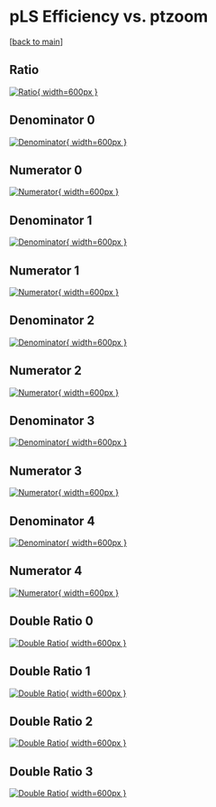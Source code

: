 # pLS Efficiency vs. ptzoom

[[back to main](./)]



## Ratio

[![Ratio](../mtv/var/pLS_base_11_-1_eff_ptzoom.png){ width=600px }](../mtv/var/pLS_base_11_-1_eff_ptzoom.pdf)

## Denominator 0

[![Denominator](../mtv/den/pLS_base_11_-1_eff_ptzoom_den0.png){ width=600px }](../mtv/den/pLS_base_11_-1_eff_ptzoom_den0.pdf)

## Numerator 0

[![Numerator](../mtv/num/pLS_base_11_-1_eff_ptzoom_num0.png){ width=600px }](../mtv/num/pLS_base_11_-1_eff_ptzoom_num0.pdf)

## Denominator 1

[![Denominator](../mtv/den/pLS_base_11_-1_eff_ptzoom_den1.png){ width=600px }](../mtv/den/pLS_base_11_-1_eff_ptzoom_den1.pdf)

## Numerator 1

[![Numerator](../mtv/num/pLS_base_11_-1_eff_ptzoom_num1.png){ width=600px }](../mtv/num/pLS_base_11_-1_eff_ptzoom_num1.pdf)

## Denominator 2

[![Denominator](../mtv/den/pLS_base_11_-1_eff_ptzoom_den2.png){ width=600px }](../mtv/den/pLS_base_11_-1_eff_ptzoom_den2.pdf)

## Numerator 2

[![Numerator](../mtv/num/pLS_base_11_-1_eff_ptzoom_num2.png){ width=600px }](../mtv/num/pLS_base_11_-1_eff_ptzoom_num2.pdf)

## Denominator 3

[![Denominator](../mtv/den/pLS_base_11_-1_eff_ptzoom_den3.png){ width=600px }](../mtv/den/pLS_base_11_-1_eff_ptzoom_den3.pdf)

## Numerator 3

[![Numerator](../mtv/num/pLS_base_11_-1_eff_ptzoom_num3.png){ width=600px }](../mtv/num/pLS_base_11_-1_eff_ptzoom_num3.pdf)

## Denominator 4

[![Denominator](../mtv/den/pLS_base_11_-1_eff_ptzoom_den4.png){ width=600px }](../mtv/den/pLS_base_11_-1_eff_ptzoom_den4.pdf)

## Numerator 4

[![Numerator](../mtv/num/pLS_base_11_-1_eff_ptzoom_num4.png){ width=600px }](../mtv/num/pLS_base_11_-1_eff_ptzoom_num4.pdf)

## Double Ratio 0

[![Double Ratio](../mtv/ratio/pLS_base_11_-1_eff_ptzoom_ratio0.png){ width=600px }](../mtv/ratio/pLS_base_11_-1_eff_ptzoom_ratio0.pdf)

## Double Ratio 1

[![Double Ratio](../mtv/ratio/pLS_base_11_-1_eff_ptzoom_ratio1.png){ width=600px }](../mtv/ratio/pLS_base_11_-1_eff_ptzoom_ratio1.pdf)

## Double Ratio 2

[![Double Ratio](../mtv/ratio/pLS_base_11_-1_eff_ptzoom_ratio2.png){ width=600px }](../mtv/ratio/pLS_base_11_-1_eff_ptzoom_ratio2.pdf)

## Double Ratio 3

[![Double Ratio](../mtv/ratio/pLS_base_11_-1_eff_ptzoom_ratio3.png){ width=600px }](../mtv/ratio/pLS_base_11_-1_eff_ptzoom_ratio3.pdf)

